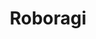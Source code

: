 ---
title: Roboragi
crosslinks:
- Animesuggest
- Animemes
- manga
- wholesomeyuri
- help
- anime
- anime_irl
- tyingherhairup
---